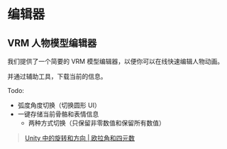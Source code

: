 # 编辑器

## VRM 人物模型编辑器

我们提供了一个简要的 VRM 模型编辑器，以便你可以在线快速编辑人物动画。

并通过辅助工具，下载当前的信息。

Todo:

- 弧度角度切换（切换圆形 UI）
- 一键存储当前骨骼和表情信息
  - 两种方式切换（只保留非零数值和保留所有数值）

> [Unity 中的旋转和方向 | 欧拉角和四元数](https://docs.unity3d.com/cn/2019.4/Manual/QuaternionAndEulerRotationsInUnity.html)
